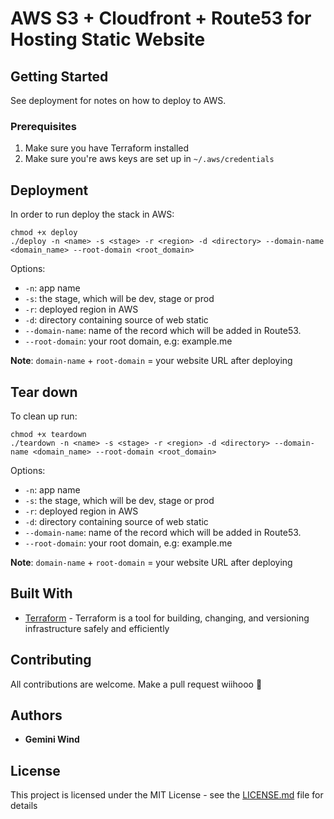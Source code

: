 # AWS S3 + Cloudfront + Route53 for Hosting Static Website

## Getting Started

See deployment for notes on how to deploy to AWS.

### Prerequisites

1. Make sure you have Terraform installed
2. Make sure you're aws keys are set up in `~/.aws/credentials`


## Deployment

In order to run deploy the stack in AWS:

```
chmod +x deploy
./deploy -n <name> -s <stage> -r <region> -d <directory> --domain-name <domain_name> --root-domain <root_domain>
```

Options:

- `-n`: app name
- `-s`: the stage, which will be dev, stage or prod
- `-r`: deployed region in AWS
- `-d`: directory containing source of web static
- `--domain-name`: name of the record which will be added in Route53.
- `--root-domain`: your root domain, e.g: example.me

**Note**: `domain-name` + `root-domain` = your website URL after deploying

## Tear down

To clean up run:


```
chmod +x teardown
./teardown -n <name> -s <stage> -r <region> -d <directory> --domain-name <domain_name> --root-domain <root_domain>
```

Options:

- `-n`: app name
- `-s`: the stage, which will be dev, stage or prod
- `-r`: deployed region in AWS
- `-d`: directory containing source of web static
- `--domain-name`: name of the record which will be added in Route53.
- `--root-domain`: your root domain, e.g: example.me

**Note**: `domain-name` + `root-domain` = your website URL after deploying


## Built With

* [Terraform](https://github.com/hashicorp/terraform) - Terraform is a tool for building, changing, and versioning infrastructure safely and efficiently

## Contributing

All contributions are welcome. Make a pull request wiihooo 🤠

## Authors

* **Gemini Wind**

## License

This project is licensed under the MIT License - see the [LICENSE.md](LICENSE.md) file for details
